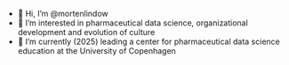 - 👋 Hi, I’m @mortenlindow
- 👀 I’m interested in pharmaceutical data science, organizational development and evolution of culture
- 🌱 I’m currently (2025) leading a center for pharmaceutical data science education at the University of Copenhagen  



<!---
mortenlindow/mortenlindow is a ✨ special ✨ repository because its `README.md` (this file) appears on your GitHub profile.
You can click the Preview link to take a look at your changes.
--->
